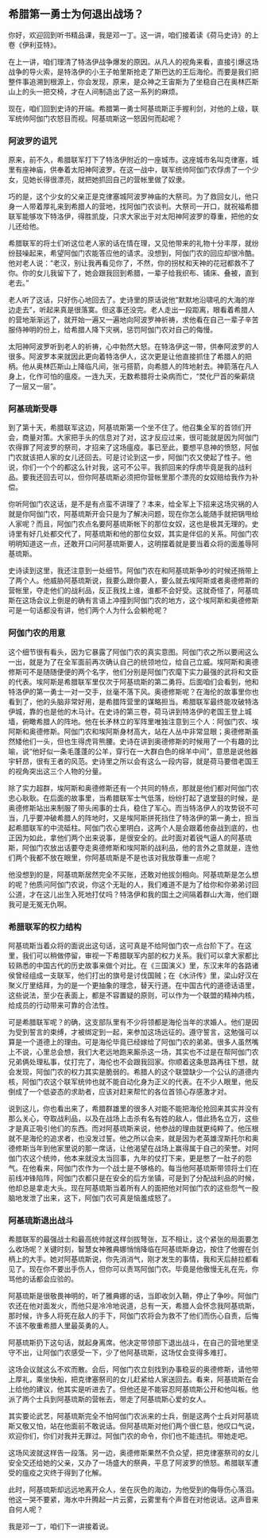 ## 希腊第一勇士为何退出战场？



你好，欢迎回到听书精品课，我是邓一丁。这一讲，咱们接着读《荷马史诗》的上卷《伊利亚特》。

在上一讲，咱们理清了特洛伊战争爆发的原因。从凡人的视角来看，直接引爆这场战争的导火索，是特洛伊的小王子帕里斯抢走了斯巴达的王后海伦。而要是我们把整件事追溯到根源上，你会发现，原来，是众神之王宙斯为了坐稳自己在奥林匹斯山上的头一把交椅，才在人间制造出了这一系列的麻烦。

现在，咱们回到史诗的开端。希腊第一勇士阿基琉斯正手握利剑，对他的上级，联军统帅阿伽门农怒目而视。阿基琉斯这一怒因何而起呢？

### 阿波罗的诅咒

原来，前不久，希腊联军打下了特洛伊附近的一座城市。这座城市名叫克律塞，城里有座神庙，供奉着太阳神阿波罗。在这一战中，联军统帅阿伽门农俘虏了一个少女，见她长得很漂亮，就把她抓回自己的营帐里做了奴隶。

巧的是，这个少女的父亲正是克律塞城阿波罗神庙的大祭司。为了救回女儿，他只身一人带着厚礼来到希腊人的营地，找阿伽门农谈判。大祭司一开口，就祝福希腊联军能够攻下特洛伊，得胜凯旋，只求大家出于对太阳神阿波罗的尊重，把他的女儿还给他。

希腊联军的将士们听这位老人家的话在情在理，又见他带来的礼物十分丰厚，就纷纷鼓噪起来，希望阿伽门农能答应他的请求。没想到，阿伽门农的回应却很冷酷。他对老人说：“老汉，别让我再看见你了，不然，你的拐杖和天神的花冠都救不了你。你的女儿我留下了，她会跟我回到希腊，一辈子给我织布、铺床、叠被，直到老去。”

老人听了这话，只好伤心地回去了。史诗里的原话说他“默默地沿啸吼的大海的岸边走去”，听起来真是很落寞。但这事还没完。老人走出一段距离，眼看着希腊人的营地渐渐远了，就开始一遍又一遍地向阿波罗神祈祷，求他看在自己一辈子辛苦服侍神明的份上，给希腊人降下灾祸，惩罚阿伽门农对自己的侮慢。

太阳神阿波罗听到老人的祈祷，心中勃然大怒。在特洛伊这一带，供奉阿波罗的人很多。阿波罗本来就因此更向着特洛伊人，这次更是让他直接抓住了希腊人的把柄。他从奥林匹斯山上降临凡间，张弓搭箭，向希腊人的阵地射去。神箭落在凡人身上，化作可怕的瘟疫。一连九天，无数希腊将士染病而亡，“焚化尸首的柴薪烧了一层又一层”。

### 阿基琉斯受辱

到了第十天，希腊联军这边，阿基琉斯第一个坐不住了。他召集全军的首领们开会，商量对策。大家把手头的信息对了对，这才反应过来，很可能就是因为阿伽门农得罪了阿波罗的祭司，才招来了这场瘟疫。事已至此，要想平息神的愤怒，阿伽门农就该把人家的女儿还回去。可是讨论到这一步，阿伽门农又使起了性子。他说，你们一个个的都这么针对我，这可不公平。我抓回来的俘虏毕竟是我的战利品。要我还回去可以，但你阿基琉斯必须把你营帐里那个漂亮的女奴赔给我作为补偿。

你听阿伽门农这话，是不是有点蛮不讲理了？本来，给全军上下招来这场灾祸的人就是你阿伽门农，阿基琉斯开会只是为了解决问题，现在你怎么能随手就把锅甩给人家呢？而且，阿伽门农点名要阿基琉斯帐下的那位女奴，这也是极其无理的。史诗里有好几处都交代了，阿基琉斯和他的那位女奴，其实是伴侣的关系。阿伽门农明明知道这一点，还敢开口问阿基琉斯要人，这明摆着就是要当着众将的面羞辱阿基琉斯。

史诗读到这里，我还注意到一处细节。阿伽门农在和阿基琉斯争吵的时候还捎带上了两个人。他威胁阿基琉斯说，我要么跟你要人，要么就去埃阿斯或者奥德修斯的营帐里，夺走他们的战利品，反正我找上谁，谁都不会好受。这就奇怪了，阿基琉斯在这场会议上倒是的确有言语上冲撞到阿伽门农的地方，这个埃阿斯和奥德修斯可是一句话都没有讲，他们两个人为什么会躺枪呢？

### 阿伽门农的用意

这个细节很有看头，因为它暴露了阿伽门农的真实意图。阿伽门农之所以要闹这么一出，就是为了在全军面前再次确认自己的统领地位，给自己立威。埃阿斯和奥德修斯可不是随随便便的两个名字，他们分别是阿伽门农麾下实力最强的武将和文臣的代表。埃阿斯是希腊联军里仅次于阿基琉斯的第二勇将。后面咱们会看到，他和特洛伊的第一勇士一对一交手，丝毫不落下风。奥德修斯呢？在海伦的故事里你也看到了，他的头脑非常好用，是希腊阵营里的谋略担当。希腊联军最终能攻破特洛伊城，靠的也是他的木马计。在史诗的第三卷，荷马讲到特洛伊的老国王登上城墙，俯瞰希腊人的阵地。他在长矛林立的军阵里唯独注意到三个人：阿伽门农、埃阿斯和奥德修斯。阿伽门农和埃阿斯身材高大，站在人丛中非常显眼；奥德修斯虽然矮他们一头，但也生得虎背熊腰。史诗在讲到奥德修斯的时候用了一个有趣的比喻，说“他好似一条毛蓬蓬的公羊，穿行在一大群白色的绵羊中间”，意思是说他器宇轩昂，很有王者的风范。史诗里之所以会有这么一段内容，就是荷马要借老国王的视角突出这三个人物的分量。

除了实力超群，埃阿斯和奥德修斯还有一个共同的特点，那就是他们都对阿伽门农忠心耿耿。在后面的故事里，当希腊联军士气低落，纷纷打起了退堂鼓的时候，是奥德修斯站出来制服了带头闹事的士兵，稳住了军心。而当特洛伊人的攻势锐不可当，几乎要冲破希腊人的阵地时，又是埃阿斯拼死挡住了特洛伊的第一勇士，担当起希腊联军的中流砥柱。阿伽门农心里明白，这两个人是会跟着他奋战到底的，也正因为如此，拿他们两个出来说事，是很安全的。此时面对着锐气逼人的阿基琉斯，阿伽门农放出话要夺走奥德修斯和埃阿斯的战利品，他的言外之意就是，连他们两个我都不放在眼里，你阿基琉斯是不是也该对我放尊重一点呢？

他没想到的是，阿基琉斯居然完全不买账，还敢对他拔剑相向。阿基琉斯是怎么想的呢？他质问阿伽门农说，你这个无耻的人，我们难道不是为了给你和你弟弟讨回公道，才在这儿出生入死地打仗吗？特洛伊和我的国土之间隔着群山大海，他们跟我可是无冤无仇啊。

### 希腊联军的权力结构

阿基琉斯当着众将的面说出这句话，这可真是不给阿伽门农一点台阶下了。在这里，我们可以稍做停留，审视一下希腊联军内部的权力关系。我们可以拿大家都比较熟悉的中国古代的历史故事来做个对比。在《三国演义》里，东汉末年的各路诸侯曾经组成一支联军，他们打出的旗号是讨伐国贼；在《水浒传》里，梁山好汉在聚义厅里结拜，为的是一个更抽象的理念，替天行道。在中国古代的道德话语里，这些说法，至少在表面上，都是不容置疑的原则，可以作为一个联盟的精神内核，给成员的行动带来可靠的合法性。

可是希腊联军呢？的确，这支部队里有不少将领都是海伦当年的求婚人。他们是因为受到誓言的束缚，才被绑定到一起，来参加这场远征的。遵守誓言，这勉强可以算是一个道德上的理由。可是海伦毕竟已经嫁给了阿伽门农的弟弟。很多人虽然嘴上不说，心里总会想，我们大老远地跑来厮杀这一场，其实也不过是在帮阿伽门农兄弟俩处理私事，仗打完了，海伦也不会跟我回家。你顺着这条思路再往下想，就会发现，阿伽门农的权力其实是脆弱的。希腊人的这个联盟缺少一个公认的道德内核，阿伽门农这个联军统帅也就不能自动化身为正义的代表。在不少人眼里，他反倒成了一个低姿态的求助者，应该对赶来帮忙的各位首领心存感激才对。

说到这儿，你也看出来了，希腊群雄里的很多人对能不能把海伦抢回来其实并没有那么关心，夺取战利品，以及在战场上击杀有名有姓的敌人，借此扬名立万，这些才是真正吸引他们的东西。而对阿基琉斯来说，他参战的理由就更纯粹了。他压根就不是海伦的追求者，也没发过誓。他之所以会来，就是因为老英雄涅斯托尔和奥德修斯当年到他家里说的那一席话，让他渴望在战场上赢得属于自己的荣誉。对阿伽门农这个统帅，他本来就没太当回事，九年的仗打下来，更是憋了一肚子的怨气。在他看来，阿伽门农作为一个战士是不够格的。每当他阿基琉斯带领将士们在前线冲锋陷阵，阿伽门农都只是在安全的后方坐镇，可是到了分配战利品的时候，他却总是拿走大头。现在阿基琉斯当着所有人的面把他对阿伽门农的这些怨气一股脑地发泄了出来，这下，阿伽门农可真是恼羞成怒了。

### 阿基琉斯退出战斗

希腊联军的最强战士和最高统帅就这样剑拔弩张，互不相让，这个紧张的局面要怎么收场呢？关键时刻，智慧女神雅典娜悄悄降临在阿基琉斯身边，按住了他握在剑柄上的大手。她对阿基琉斯说，你先消消气，刚才发生的事情，我和天后赫拉都看见了。现在你不要出手伤人，但你可以责骂阿伽门农。毕竟是他傲慢无礼在先，你骂他的话都会应验的。

阿基琉斯是很敬畏神明的，听了雅典娜的话，当即收剑入鞘，停止了争吵。阿伽门农还在他对面发火，而他只是冷冷地说道，总有一天，希腊人会怀念我阿基琉斯，那时候，许多人将死在敌人的手下，阿伽门农将会为救不了他们而伤心自责，后悔不该不敬重希腊人里最英勇的人。

阿基琉斯扔下这句话，就起身离席。他决定带领部下退出战斗，在自己的营地里坚守不出，让阿伽门农感受一下，少了他阿基琉斯，这场仗会变得多难打。

这场会议就这么不欢而散。会后，阿伽门农立刻找到办事稳妥的奥德修斯，请他带上厚礼，乘坐快船，把克律塞祭司的女儿赶紧给人家送回去。看来，阿基琉斯在会上给他的建议，他其实是听进去了。但他还是不能容忍阿基琉斯公开和他叫板。他派了两个士兵到阿基琉斯的营帐去，带走了阿基琉斯心爱的女人。

其实要论武艺，阿基琉斯完全不怕阿伽门农派来的士兵，倒是这两个士兵对阿基琉斯又敬又怕，站在他面前不敢说话。但阿基琉斯对他们两个很仁慈，他叹口气说，欢迎你们，你们对我并无罪过。阿伽门农的命令，你们也不能违抗。带她走吧。

这场风波就这样告一段落。另一边，奥德修斯果然不负众望，把克律塞祭司的女儿安全交还给她的父亲，又办了一场盛大的祭典，平息了阿波罗的愤怒。希腊联军遭受的瘟疫之灾终于得到了化解。

此时，阿基琉斯却远远地离开众人，坐在灰色的海边，为他受到的侮辱伤心落泪。他这一哭不要紧，海水中升腾起一片云雾，云雾里有个声音在对他说话。这声音来自何人呢？

我是邓一丁，咱们下一讲接着说。

